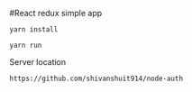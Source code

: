 #React redux simple app

`yarn install`

`yarn run`

Server location

`https://github.com/shivanshuit914/node-auth`